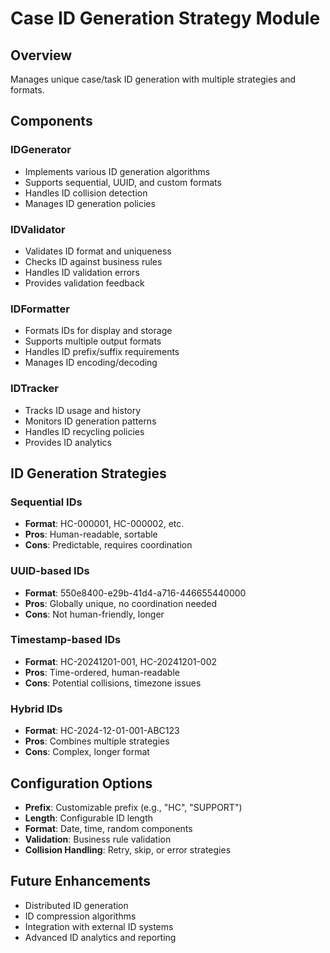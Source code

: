 # Case ID Generation Strategy Module

## Overview
Manages unique case/task ID generation with multiple strategies and formats.

## Components

### IDGenerator
- Implements various ID generation algorithms
- Supports sequential, UUID, and custom formats
- Handles ID collision detection
- Manages ID generation policies

### IDValidator
- Validates ID format and uniqueness
- Checks ID against business rules
- Handles ID validation errors
- Provides validation feedback

### IDFormatter
- Formats IDs for display and storage
- Supports multiple output formats
- Handles ID prefix/suffix requirements
- Manages ID encoding/decoding

### IDTracker
- Tracks ID usage and history
- Monitors ID generation patterns
- Handles ID recycling policies
- Provides ID analytics

## ID Generation Strategies

### Sequential IDs
- **Format**: HC-000001, HC-000002, etc.
- **Pros**: Human-readable, sortable
- **Cons**: Predictable, requires coordination

### UUID-based IDs
- **Format**: 550e8400-e29b-41d4-a716-446655440000
- **Pros**: Globally unique, no coordination needed
- **Cons**: Not human-friendly, longer

### Timestamp-based IDs
- **Format**: HC-20241201-001, HC-20241201-002
- **Pros**: Time-ordered, human-readable
- **Cons**: Potential collisions, timezone issues

### Hybrid IDs
- **Format**: HC-2024-12-01-001-ABC123
- **Pros**: Combines multiple strategies
- **Cons**: Complex, longer format

## Configuration Options
- **Prefix**: Customizable prefix (e.g., "HC", "SUPPORT")
- **Length**: Configurable ID length
- **Format**: Date, time, random components
- **Validation**: Business rule validation
- **Collision Handling**: Retry, skip, or error strategies

## Future Enhancements
- Distributed ID generation
- ID compression algorithms
- Integration with external ID systems
- Advanced ID analytics and reporting




